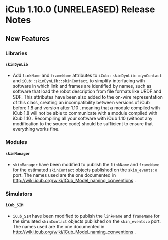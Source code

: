 iCub 1.10.0 (UNRELEASED)  Release Notes
========================

New Features
------------

### Libraries

#### `skinDynLib`
* Add `linkName` and `frameName` attributes to `iCub::skinDynLib::dynContact` and `iCub::skinDynLib::skinContact`, to simplify 
interfacing with software in which link and frames are identified by names, such as software that load the robot description
from file formats like URDF and SDF. This attributes have been also added to the on-wire representation of this class, creating 
an incompatibility between versions of iCub before 1.8 and version after 1.10 , meaning that a module compiled with iCub 1.8 will
not be able to communicate with a module compiled with iCub 1.10 . Recompiling all your software with iCub 1.10 (without any modification 
to the source code) should be sufficient to ensure that everything works fine.  

### Modules 

#### `skinManager`
* `skinManager` have been modified to publish the `linkName` and `frameName` for the estimated `skinContact` objects 
published on the `skin_events:o` port. The names used are the one documented in http://wiki.icub.org/wiki/ICub_Model_naming_conventions .

### Simulators

#### `iCub_SIM`
* `iCub_SIM` have been modified to publish the `linkName` and `frameName` for the simulated `skinContact` objects 
published on the `skin_events:o` port. The names used are the one documented in http://wiki.icub.org/wiki/ICub_Model_naming_conventions .

